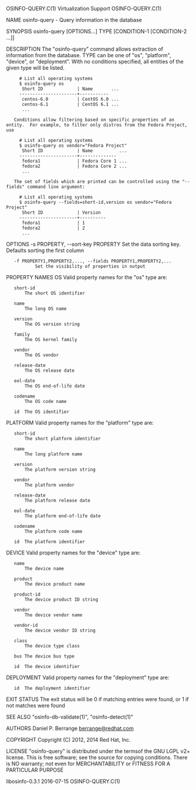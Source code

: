 OSINFO-QUERY.C(1)                                             Virtualization Support                                             OSINFO-QUERY.C(1)

NAME
       osinfo-query - Query information in the database

SYNOPSIS
       osinfo-query [OPTIONS...] TYPE [CONDITION-1 [CONDITION-2 ...]]

DESCRIPTION
       The "osinfo-query" command allows extraction of information from the database. TYPE can be one of "os", "platform", "device", or
       "deployment". With no conditions specified, all entities of the given type will be listed.

         # List all operating systems
         $ osinfo-query os
          Short ID             | Name       ...
         ----------------------+-----------
          centos-6.0           | CentOS 6.0 ...
          centos-6.1           | CentOS 6.1 ...
          ...

       Conditions allow filtering based on specific properties of an entity.  For example, to filter only distros from the Fedora Project, use

         # List all operating systems
         $ osinfo-query os vendor="Fedora Project"
          Short ID             | Name          ...
         ----------------------+--------------
          fedora1              | Fedora Core 1 ...
          fedora2              | Fedora Core 2 ...
          ...

       The set of fields which are printed can be controlled using the "--fields" command line argument:

         # List all operating systems
         $ osinfo-query --fields=short-id,version os vendor="Fedora Project"
          Short ID             | Version
         ----------------------+----------
          fedora1              | 1
          fedora2              | 2
          ...

OPTIONS
       -s PROPERTY, --sort-key PROPERTY
               Set the data sorting key. Defaults sorting the first column

       -f PROPERTY1,PROPERTY2,..., --fields PROPERTY1,PROPERTY2,...
               Set the visibility of properties in output

PROPERTY NAMES
   OS
       Valid property names for the "os" type are:

       short-id
           The short OS identifier

       name
           The long OS name

       version
           The OS version string

       family
           The OS kernel family

       vendor
           The OS vendor

       release-date
           The OS release date

       eol-date
           The OS end-of-life date

       codename
           The OS code name

       id  The OS identifier

   PLATFORM
       Valid property names for the "platform" type are:

       short-id
           The short platform identifier

       name
           The long platform name

       version
           The platform version string

       vendor
           The platform vendor

       release-date
           The platform release date

       eol-date
           The platform end-of-life date

       codename
           The platform code name

       id  The platform identifier

   DEVICE
       Valid property names for the "device" type are:

       name
           The device name

       product
           The device product name

       product-id
           The device product ID string

       vendor
           The device vendor name

       vendor-id
           The device vendor ID string

       class
           The device type class

       bus The device bus type

       id  The device identifier

   DEPLOYMENT
       Valid property names for the "deployment" type are:

       id  The deployment identifier

EXIT STATUS
       The exit status will be 0 if matching entries were found, or 1 if not matches were found

SEE ALSO
       "osinfo-db-validate(1)", "osinfo-detect(1)"

AUTHORS
       Daniel P. Berrange <berrange@redhat.com>

COPYRIGHT
       Copyright (C) 2012, 2014 Red Hat, Inc.

LICENSE
       "osinfo-query" is distributed under the termsof the GNU LGPL v2+ license. This is free software; see the source for copying conditions.
       There is NO warranty; not even for MERCHANTABILITY or FITNESS FOR A PARTICULAR PURPOSE

libosinfo-0.3.1                                                     2016-07-15                                                   OSINFO-QUERY.C(1)
